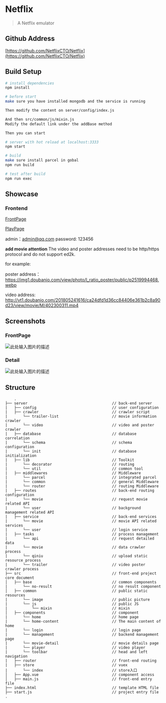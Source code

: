 ﻿# Netflix

> A Netflix emulator

## Github Address
[https://github.com/NetflixCTO/Netflix](https://github.com/NetflixCTO/Netflix)

## Build Setup

``` bash
# install dependencies
npm install

# before start
make sure you have installed mongodb and the service is running

Then modify the content on server/config/index.js

And then src/common/js/mixin.js
Modify the default link under the addBase method

Then you can start

# server with hot reload at localhost:3333
npm start

# build
make sure install parcel in gobal
npm run build

# test after build
npm run exec
```

## Showcase
### Frontend
[FrontPage][1]

[PlayPage][1]

admin：admin@qq.com
password: 123456

**add movie attention**
The video and poster addresses need to be http/https protocol and do not support ed2k.

for example:

poster address：
https://img1.doubanio.com/view/photo/l_ratio_poster/public/p2519994468.webp

video address:
http://vt1.doubanio.com/201805241616/ca24dfd1d36cc84406e361b2c8a90d23/view/movie/M/402300311.mp4


## Screenshots
### FrontPage
![此处输入图片的描述][4]
### Detail
![此处输入图片的描述][5]


## Structure
```
    .
├── server                                      // back-end server
|   ├── config                                  // user configuration
|   ├── crawler                                 // crawler script
|       └── trailer-list                        // movie information crawler
|       └── video                               // video and poster crawler
|   ├── database                                // database correlation
|       └── schema                              // schema configuration
|       └── init                                // database initialization
|   ├── lib                                     // Toolkit
|       └── decorator                           // routing
|       └── util                                // common tool
|   ├── middlewares                             // Middleware
|       └── parcel                              // integrated parcel
|       └── common                              // general Middleware
|       └── router                              // routing Middleware
|   ├── routes                                  // back-end routing configuration
|       └── movie                               // request movie related API
|       └── user                                // background management related API
|   ├── service                                 // back-end services
|       └── movie                               // movie API related services
|       └── user                                // login service
|   ├── tasks                                   // process management
|       └── api                                 // request detailed data
|       └── movie                               // data crawler process
|       └── qiniu                               // upload static resource process
|       └── trailer                             // video poster crawler process
├── src                                         // front-end project core document
│   ├── base                                    // common components
|       └── no-result                           // no result component
│   ├── common                                  // public static resources
|       └── image                               // public picture
|       └── js                                  // public JS
|           └── mixin                           // mixin
│   ├── components                              // component
|       └── home                                // home page
|       └── home-content                        // The main content of home
|       └── login                               // login page
|       └── management                          // backend management page
|       └── movie-detail                        // movie details page
|       └── player                              // video player
|       └── toolbar                             // head and left navigation
|   ├── router                                  // front-end routing
|   ├── store                                   // vuex
|       └── index                               // store入口
│   ├── App.vue                                 // component access
│   ├── main.js                                 // front-end entry file
├── index.html                                  // template HTML file
├── start.js                                    // project entry file
.

```


  [1]: https://daxiv.com/
  [2]: https://daxiv.com/detail/5bc28a71f758a50006137653
  [3]: https://ws1.sinaimg.cn/large/e8323205gy1frmi81dy3fj20qe0ftq3n.jpg
  [4]: https://ws1.sinaimg.cn/large/e8323205gy1frmj7tnjjmj213v0jn13t.jpg
  [5]: https://ws1.sinaimg.cn/large/e8323205gy1frmj82b4amj213t0joaht.jpg
  [6]: https://ws1.sinaimg.cn/large/e8323205gy1frmj7wcfp8j21400jnq3k.jpg
  [7]: https://ws1.sinaimg.cn/large/e8323205gy1frmj804qquj213w0jngpy.jpg
